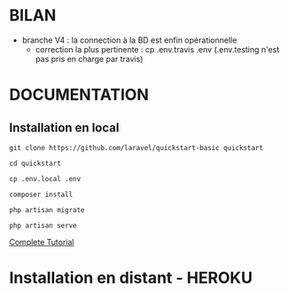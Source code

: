 # BILAN
 - branche V4 : la connection à la BD est enfin opérationnelle
   - correction la plus pertinente : cp .env.travis .env (.env.testing n'est pas pris en charge par travis)







# DOCUMENTATION
## Installation en local

    git clone https://github.com/laravel/quickstart-basic quickstart

    cd quickstart
    
    cp .env.local .env

    composer install

    php artisan migrate

    php artisan serve

[Complete Tutorial](https://laravel.com/docs/5.2/quickstart)


# Installation en distant - HEROKU
